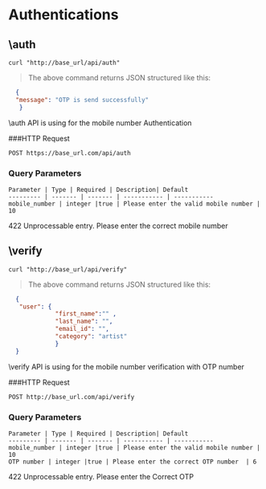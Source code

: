 # Authentications

## \auth

```shell
curl "http://base_url/api/auth" 
```

> The above command returns JSON structured like this:

```json
  {
  "message": "OTP is send successfully"
   }
```

\auth API is using for the mobile number Authentication

###HTTP Request

`POST https://base_url.com/api/auth`

### Query Parameters

    Parameter | Type | Required | Description| Default
    --------- | ------- | ------- | ----------- | -----------
    mobile_number | integer |true | Please enter the valid mobile number | 10
 
<aside class="warning"> 422 Unprocessable entry. Please enter the correct mobile number </aside>


## \verify

```shell
curl "http://base_url/api/verify"
```

> The above command returns JSON structured like this:

```json
  {
   "user": {
             "first_name":"" ,
             "last_name": "",
             "email_id": "",
             "category": "artist"
             }
  }
```

\verify API is using for the mobile number verification with OTP number 

###HTTP Request

`POST http://base_url.com/api/verify`

### Query Parameters

    Parameter | Type | Required | Description| Default
    --------- | ------- | ------- | ----------- | -----------
    mobile_number | integer |true | Please enter the valid mobile number | 10
    OTP number | integer |true | Please enter the correct OTP number  | 6
 
<aside class="warning"> 422 Unprocessable entry. Please enter the Correct OTP </aside>

